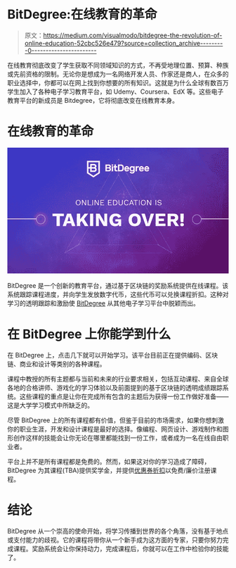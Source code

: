 # BitDegree:在线教育的革命

> 原文：<https://medium.com/visualmodo/bitdegree-the-revolution-of-online-education-52cbc526e479?source=collection_archive---------0----------------------->

在线教育彻底改变了学生获取不同领域知识的方式，不再受地理位置、预算、种族或先前资格的限制。无论你是想成为一名网络开发人员、作家还是商人，在众多的职业选择中，你都可以在网上找到你想要的所有知识。这就是为什么全球有数百万学生加入了各种电子学习教育平台，如 Udemy、Coursera、EdX 等。这些电子教育平台的新成员是 Bitdegree，它将彻底改变在线教育本身。

# 在线教育的革命

![](img/17d67f232e2953b478d0204a86afc6ac.png)

BitDegree 是一个创新的教育平台，通过基于区块链的奖励系统提供在线课程。该系统跟踪课程进度，并向学生发放数字代币，这些代币可以兑换课程折扣。这种对学习的透明跟踪和激励使 [BitDegree](https://www.bitdegree.org/) 从其他电子学习平台中脱颖而出。

# 在 BitDegree 上你能学到什么

在 BitDegree 上，点击几下就可以开始学习。该平台目前正在提供编码、区块链、商业和设计等类别的各种课程。

课程中教授的所有主题都与当前和未来的行业要求相关，包括互动课程、来自全球各地的合格讲师、游戏化的学习体验以及前面提到的基于区块链的透明成绩跟踪系统。这些课程的重点是让你在完成所有包含的主题后为获得一份工作做好准备——这是大学学习模式中所缺乏的。

尽管 BitDegree 上的所有课程都有价值，但鉴于目前的市场需求，如果你想刺激你的职业生涯，开发和设计课程是最好的选择。像编程、网页设计、游戏制作和图形创作这样的技能会让你无论在哪里都能找到一份工作，或者成为一名在线自由职业者。

平台上并不是所有课程都是免费的。然而，如果这对你的学习造成了障碍，BitDegree 为其课程(TBA)提供奖学金，并提供[优惠券折扣](https://www.bitdegree.org/udemy-coupon-code)以免费/廉价注册课程。

# 结论

BitDegree 从一个崇高的使命开始，将学习传播到世界的各个角落，没有基于地点或支付能力的歧视。它的课程将带你从一个新手成为这方面的专家，只要你努力完成课程。奖励系统会让你保持动力，完成课程后，你就可以在工作中检验你的技能了。